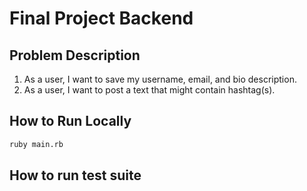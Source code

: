# Final Project Backend

## Problem Description

1. As a user, I want to save my username, email, and bio description.
2. As a user, I want to post a text that might contain hashtag(s).

## How to Run Locally

```sh
ruby main.rb
```

## How to run test suite